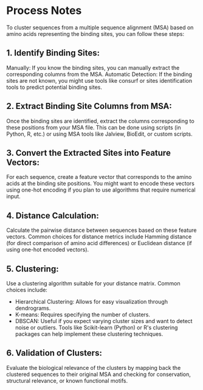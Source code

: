 # Process Notes
To cluster sequences from a multiple sequence alignment (MSA) based on amino acids representing the binding sites, you can follow these steps:

## 1. Identify Binding Sites:
Manually: If you know the binding sites, you can manually extract the corresponding columns from the MSA.
Automatic Detection: If the binding sites are not known, you might use tools like consurf or sites identification tools to predict potential binding sites.

## 2. Extract Binding Site Columns from MSA:
Once the binding sites are identified, extract the columns corresponding to these positions from your MSA file.
This can be done using scripts (in Python, R, etc.) or using MSA tools like Jalview, BioEdit, or custom scripts.

## 3. Convert the Extracted Sites into Feature Vectors:
For each sequence, create a feature vector that corresponds to the amino acids at the binding site positions.
You might want to encode these vectors using one-hot encoding if you plan to use algorithms that require numerical input.

## 4. Distance Calculation:
Calculate the pairwise distance between sequences based on these feature vectors.
Common choices for distance metrics include Hamming distance (for direct comparison of amino acid differences) or Euclidean distance (if using one-hot encoded vectors).

## 5. Clustering:
Use a clustering algorithm suitable for your distance matrix. Common choices include:
* Hierarchical Clustering: Allows for easy visualization through dendrograms.
* K-means: Requires specifying the number of clusters.
* DBSCAN: Useful if you expect varying cluster sizes and want to detect noise or outliers.
Tools like Scikit-learn (Python) or R's clustering packages can help implement these clustering techniques.

## 6. Validation of Clusters:
Evaluate the biological relevance of the clusters by mapping back the clustered sequences to their original MSA and checking for conservation, structural relevance, or known functional motifs.